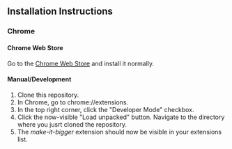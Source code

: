## Installation Instructions

### Chrome

#### Chrome Web Store

Go to the [Chrome Web Store](https://chrome.google.com/webstore/detail/make-it-bigger/elmhfjhlecffodalffipmgpploaihjgh) and install it normally.

#### Manual/Development

1. Clone this repository.
2. In Chrome, go to chrome://extensions.
3. In the top right corner, click the "Developer Mode" checkbox.
4. Click the now-visible "Load unpacked" button. Navigate to the directory where you jusrt cloned the repository.
5. The *make-it-bigger* extension should now be visible in your extensions list.